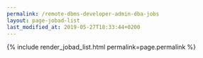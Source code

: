 ```yaml
---
permalink: /remote-dbms-developer-admin-dba-jobs
layout: page-jobad-list
last_modified_at: 2019-05-27T18:33:44+0200
---
```

{% include render_jobad_list.html permalink=page.permalink %}
